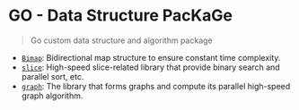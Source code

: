 # GO - Data Structure PacKaGe

> Go custom data structure and algorithm package

- [`Bimap`](./bimap/): Bidirectional map structure to ensure constant time complexity.
- [`slice`](./slice/): High-speed slice-related library that provide binary search and parallel sort, etc.
- [`graph`](./graph/): The library that forms graphs and compute its parallel high-speed graph algorithm.
